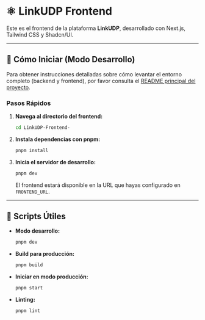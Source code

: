 # ⚛️ LinkUDP Frontend

Este es el frontend de la plataforma **LinkUDP**, desarrollado con Next.js, Tailwind CSS y Shadcn/UI.

---

## 🚀 Cómo Iniciar (Modo Desarrollo)

Para obtener instrucciones detalladas sobre cómo levantar el entorno completo (backend y frontend), por favor consulta el [README principal del proyecto](../README.md).

### Pasos Rápidos

1. **Navega al directorio del frontend:**
   ```bash
   cd LinkUDP-Frontend-
   ```

2. **Instala dependencias con pnpm:**
   ```bash
   pnpm install
   ```


3. **Inicia el servidor de desarrollo:**
   ```bash
   pnpm dev
   ```
   El frontend estará disponible en la URL que hayas configurado en `FRONTEND_URL`.

---

## 📂 Scripts Útiles

- **Modo desarrollo:**
  ```bash
  pnpm dev
  ```

- **Build para producción:**
  ```bash
  pnpm build
  ```

- **Iniciar en modo producción:**
  ```bash
  pnpm start
  ```

- **Linting:**
  ```bash
  pnpm lint
